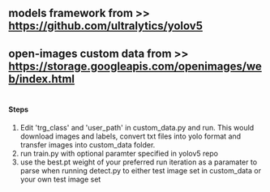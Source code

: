 ## models framework from >> https://github.com/ultralytics/yolov5
## open-images custom data from >> https://storage.googleapis.com/openimages/web/index.html

# #

#### Steps
1) Edit 'trg_class' and 'user_path' in custom_data.py and run. This would download images and labels, convert txt files into yolo format and transfer images into custom_data folder.
2) run train.py with optional paramter specified in yolov5 repo
3) use the best.pt weight of your preferred run iteration as a paramater to parse when running detect.py to either test image set in custom_data or your own test image set